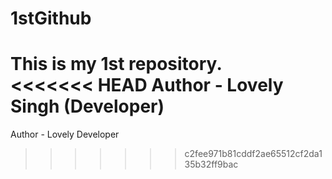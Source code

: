 # 1stGithub
This is my 1st  repository.
<br>
<<<<<<< HEAD
Author - Lovely Singh (Developer)
=======
Author - Lovely Developer
>>>>>>> c2fee971b81cddf2ae65512cf2da135b32ff9bac
